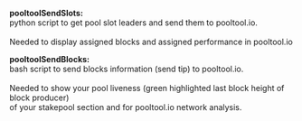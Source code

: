 **pooltoolSendSlots:**\
python script to get pool slot leaders and send them to pooltool.io.\
\
Needed to display assigned blocks and assigned performance in pooltool.io

**pooltoolSendBlocks:**\
bash script to send blocks information (send tip) to pooltool.io.\
\
Needed to show your pool liveness (green highlighted last block height of block producer)\
of your stakepool section and for pooltool.io network analysis.
